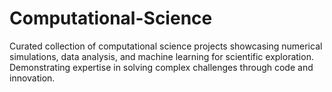# Computational-Science
Curated collection of computational science projects showcasing numerical simulations, data analysis, and machine learning for scientific exploration. Demonstrating expertise in solving complex challenges through code and innovation.
